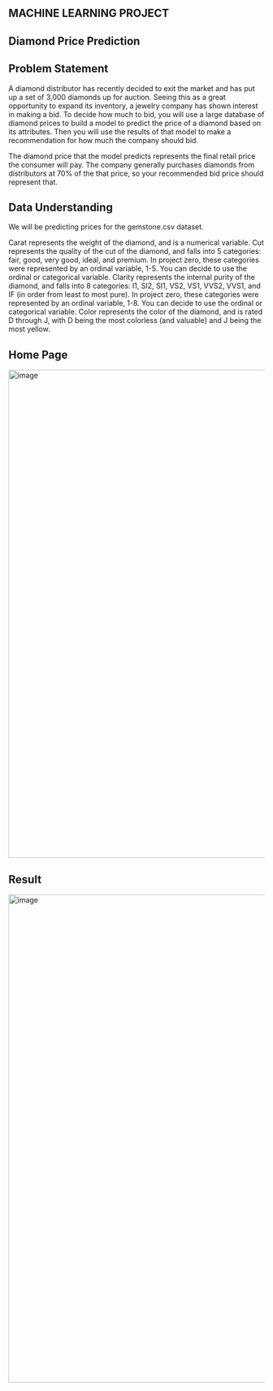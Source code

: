 ## MACHINE LEARNING PROJECT
## Diamond Price Prediction

## Problem Statement
A diamond distributor has recently decided to exit the market and has put up a set of 3,000 diamonds up for auction. Seeing this as a great opportunity to expand its inventory, a jewelry company has shown interest in making a bid. To decide how much to bid, you will use a large database of diamond prices to build a model to predict the price of a diamond based on its attributes. Then you will use the results of that model to make a recommendation for how much the company should bid.

The diamond price that the model predicts represents the final retail price the consumer will pay. The company generally purchases diamonds from distributors at 70% of the that price, so your recommended bid price should represent that.

## Data Understanding
We will be predicting prices for the gemstone.csv dataset.

Carat represents the weight of the diamond, and is a numerical variable.
Cut represents the quality of the cut of the diamond, and falls into 5 categories: fair, good, very good, ideal, and premium. In project zero, these categories were represented by an ordinal variable, 1-5. You can decide to use the ordinal or categorical variable.
Clarity represents the internal purity of the diamond, and falls into 8 categories: I1, SI2, SI1, VS2, VS1, VVS2, VVS1, and IF (in order from least to most pure). In project zero, these categories were represented by an ordinal variable, 1-8. You can decide to use the ordinal or categorical variable.
Color represents the color of the diamond, and is rated D through J, with D being the most colorless (and valuable) and J being the most yellow.

## Home Page

<img width="960" alt="image" src="https://github.com/anil-rupnar/crack-Dream-Data-Science-Job/blob/main/120Dayschallenge/Day61/Diamond%20Price%20Prediction%201/notebooks/Screenshot%20(161).png">


## Result

<img width="960" alt="image" src="https://github.com/anil-rupnar/crack-Dream-Data-Science-Job/blob/main/120Dayschallenge/Day61/Diamond%20Price%20Prediction%201/notebooks/Screenshot%20(162).png">





